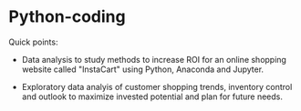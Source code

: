 # Python-coding

Quick points:

* Data analysis to study methods to increase ROI for an online shopping website called "InstaCart" using Python, Anaconda and Jupyter.

* Exploratory data analyis of customer shopping trends, inventory control and outlook to maximize invested potential and plan for future needs.
